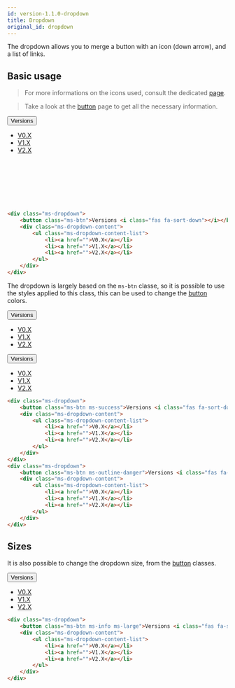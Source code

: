 ```yaml
---
id: version-1.1.0-dropdown
title: Dropdown
original_id: dropdown
---
```


The dropdown allows you to merge a button with an icon (down arrow), and a list of links.

## Basic usage

> For more informations on the icons used, consult the dedicated [page](icons.md).

> Take a look at the [button](buttons.md) page to get all the necessary information.

<div class="ms-browser">
    <div class="ms-tab-browser">
        <div class="ms-dot red"></div>
        <div class="ms-dot yellow"></div>
        <div class="ms-dot green"></div>
    </div>
    <div class="ms-content">
        <div class="ms-dropdown" style="margin:0;">
            <button class="ms-btn">Versions <i class="fas fa-sort-down"></i></button>
            <div class="ms-dropdown-content">
                <ul class="ms-dropdown-content-list">
                    <li><a href="">V0.X</a></li>
                    <li><a href="">V1.X</a></li>
                    <li><a href="">V2.X</a></li>
                </ul>
            </div>
        </div><br/><br/><br/><br/><br/><br/>
    </div>
</div>

```html
<div class="ms-dropdown">
    <button class="ms-btn">Versions <i class="fas fa-sort-down"></i></button>
    <div class="ms-dropdown-content">
        <ul class="ms-dropdown-content-list">
            <li><a href="">V0.X</a></li>
            <li><a href="">V1.X</a></li>
            <li><a href="">V2.X</a></li>
        </ul>
    </div>
</div>
```

The dropdown is largely based on the `ms-btn` classe, so it is possible to use the styles applied to this class, this can be used to change the [button](buttons.md) colors.

<div class="ms-dropdown">
    <button class="ms-btn ms-success">Versions <i class="fas fa-sort-down"></i></button>
    <div class="ms-dropdown-content">
        <ul class="ms-dropdown-content-list">
            <li><a href="">V0.X</a></li>
            <li><a href="">V1.X</a></li>
            <li><a href="">V2.X</a></li>
        </ul>
    </div>
</div>

<div class="ms-dropdown">
    <button class="ms-btn ms-outline-danger">Versions <i class="fas fa-sort-down"></i></button>
    <div class="ms-dropdown-content">
        <ul class="ms-dropdown-content-list">
            <li><a href="">V0.X</a></li>
            <li><a href="">V1.X</a></li>
            <li><a href="">V2.X</a></li>
        </ul>
    </div>
</div>

```html
<div class="ms-dropdown">
    <button class="ms-btn ms-success">Versions <i class="fas fa-sort-down"></i></button>
    <div class="ms-dropdown-content">
        <ul class="ms-dropdown-content-list">
            <li><a href="">V0.X</a></li>
            <li><a href="">V1.X</a></li>
            <li><a href="">V2.X</a></li>
        </ul>
    </div>
</div>
<div class="ms-dropdown">
    <button class="ms-btn ms-outline-danger">Versions <i class="fas fa-sort-down"></i></button>
    <div class="ms-dropdown-content">
        <ul class="ms-dropdown-content-list">
            <li><a href="">V0.X</a></li>
            <li><a href="">V1.X</a></li>
            <li><a href="">V2.X</a></li>
        </ul>
    </div>
</div>
```

## Sizes

It is also possible to change the dropdown size, from the [button](buttons.md) classes.

<div class="ms-dropdown">
    <button class="ms-btn ms-info ms-large">Versions <i class="fas fa-sort-down"></i></button>
    <div class="ms-dropdown-content">
        <ul class="ms-dropdown-content-list">
            <li><a href="">V0.X</a></li>
            <li><a href="">V1.X</a></li>
            <li><a href="">V2.X</a></li>
        </ul>
    </div>
</div>

```html
<div class="ms-dropdown">
    <button class="ms-btn ms-info ms-large">Versions <i class="fas fa-sort-down"></i></button>
    <div class="ms-dropdown-content">
        <ul class="ms-dropdown-content-list">
            <li><a href="">V0.X</a></li>
            <li><a href="">V1.X</a></li>
            <li><a href="">V2.X</a></li>
        </ul>
    </div>
</div>
```